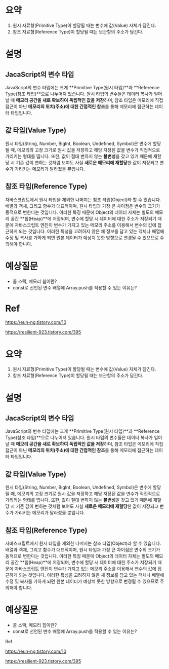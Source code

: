 # 요약

1. 원시 자료형(Primitive Type)이 할당될 때는 변수에 값(Value) 자체가 담긴다.
2. 참조 자료형(Reference Type)이 할당될 때는 보관함의 주소가 담긴다.

# 설명

## JacaScript의 변수 타입

JavaScript의 변수 타입에는 크게 **Primitive Type(원시 타입)**과 **Reference Type(참조 타입)**으로 나누어져 있습니다. 원시 타입의 변수들은 데이터 복사가 일어날 때 **메모리 공간을 새로 확보하여** **독립적인 값을 저장**하며, 참조 타입은 메모리에 직접 접근이 아닌 **메모리의 위치(주소)에 대한 간접적인 참조**를 통해 메모리에 접근하는 데이터 타입입니다.

## 값 타입(Value Type)

원시 타입(String, Number, BigInt, Boolean, Undefined, Symbol)은 변수에 할당될 때, 메모리의 고정 크기로 원시 값을 저장하고 해당 저장된 값을 변수가 직접적으로 가리키는 형태를 띱니다. 또한, 값이 절대 변하지 않는 **불변성**을 갖고 있기 때문에 재할당 시 기존 값이 변하는 것처럼 보여도 사실 **새로운 메모리에 재할당**한 값이 저장되고 변수가 가리키는 메모리가 달라졌을 뿐입니다.

## 참조 타입(Reference Type)

자바스크립트에서 원시 타입을 제외한 나머지는 참조 타입(Object)라 할 수 있습니다. 배열과 객체, 그리고 함수가 대표적이며, 원시 타입과 가장 큰 차이점은 변수의 크기가 동적으로 변한다는 것입니다. 이러한 특징 때문에 Object의 데이터 자체는 별도의 메모리 공간 **힙(Heap)**에 저장되며, 변수에 할당 시 데이터에 대한 주소가 저장되기 때문에 자바스크립트 엔진이 변수가 가지고 있는 메모리 주소를 이용해서 변수의 값에 접근하게 되는 것입니다. 이러한 특성을 고려하지 않은 채 정보를 담고 있는 객체나 배열에 수정 및 복사를 가하게 되면 원본 데이터가 예상치 못한 방향으로 변경될 수 있으므로 주의해야 합니다.

# 예상질문

- 콜 스택, 메모리 힙이란?
- const로 선언된 변수 배열에 Array.push를 적용할 수 있는 이유는?

# Ref

https://eun-ng.tistory.com/10

https://resilient-923.tistory.com/395

# 요약

1. 원시 자료형(Primitive Type)이 할당될 때는 변수에 값(Value) 자체가 담긴다.
2. 참조 자료형(Reference Type)이 할당될 때는 보관함의 주소가 담긴다.

# 설명

## JacaScript의 변수 타입

JavaScript의 변수 타입에는 크게 **Primitive Type(원시 타입)**과 **Reference Type(참조 타입)**으로 나누어져 있습니다. 원시 타입의 변수들은 데이터 복사가 일어날 때 **메모리 공간을 새로 확보하여** **독립적인 값을 저장**하며, 참조 타입은 메모리에 직접 접근이 아닌 **메모리의 위치(주소)에 대한 간접적인 참조**를 통해 메모리에 접근하는 데이터 타입입니다.

## 값 타입(Value Type)

원시 타입(String, Number, BigInt, Boolean, Undefined, Symbol)은 변수에 할당될 때, 메모리의 고정 크기로 원시 값을 저장하고 해당 저장된 값을 변수가 직접적으로 가리키는 형태를 띱니다. 또한, 값이 절대 변하지 않는 **불변성**을 갖고 있기 때문에 재할당 시 기존 값이 변하는 것처럼 보여도 사실 **새로운 메모리에 재할당**한 값이 저장되고 변수가 가리키는 메모리가 달라졌을 뿐입니다.

## 참조 타입(Reference Type)

자바스크립트에서 원시 타입을 제외한 나머지는 참조 타입(Object)라 할 수 있습니다. 배열과 객체, 그리고 함수가 대표적이며, 원시 타입과 가장 큰 차이점은 변수의 크기가 동적으로 변한다는 것입니다. 이러한 특징 때문에 Object의 데이터 자체는 별도의 메모리 공간 **힙(Heap)**에 저장되며, 변수에 할당 시 데이터에 대한 주소가 저장되기 때문에 자바스크립트 엔진이 변수가 가지고 있는 메모리 주소를 이용해서 변수의 값에 접근하게 되는 것입니다. 이러한 특성을 고려하지 않은 채 정보를 담고 있는 객체나 배열에 수정 및 복사를 가하게 되면 원본 데이터가 예상치 못한 방향으로 변경될 수 있으므로 주의해야 합니다.

# 예상질문

- 콜 스택, 메모리 힙이란?
- const로 선언된 변수 배열에 Array.push를 적용할 수 있는 이유는?

Ref

https://eun-ng.tistory.com/10

https://resilient-923.tistory.com/395
